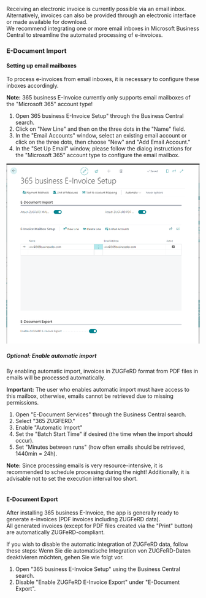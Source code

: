 
Receiving an electronic invoice is currently possible via an email inbox. Alternatively, invoices can also be provided through an electronic interface or made available for download.
<br/>
We recommend integrating one or more email inboxes in Microsoft Business Central to streamline the automated processing of e-invoices.

### E-Document Import

#### Setting up email mailboxes

To process e-invoices from email inboxes, it is necessary to configure these inboxes accordingly.

<div class="alert alert-info">
    <i class="fa-solid fa-lightbulb"></i> <strong>Note:</strong> 365 business E-Invoice currently only supports email mailboxes of the "Microsoft 365" account type!
</div>

1. Open 365 business E-Invoice Setup" through the Business Central search.  
2. Click on "New Line" and then on the three dots in the "Name" field.
3. In the "Email Accounts" window, select an existing email account or click on the three dots, then choose "New" and "Add Email Account."
4. In the "Set Up Email" window, please follow the dialog instructions for the "Microsoft 365" account type to configure the email mailbox.

![365 business E-Invoice Mailbox](/assets/images/365-business-e-invoice/setup_en.png)

##### Optional: Enable automatic import

By enabling automatic import, invoices in ZUGFeRD format from PDF files in emails will be processed automatically.

<div class="alert alert-notice">
    <i class="fa-solid fa-notes"></i> <strong>Important:</strong> The user who enables automatic import must have access to this mailbox, otherwise, emails cannot be retrieved due to missing permissions.
</div>

1. Open "E-Document Services" through the Business Central search.  
2. Select "365 ZUGFERD."  
3. Enable "Automatic Import"  
4. Set the "Batch Start Time" if desired (the time when the import should occur).  
5. Set "Minutes between runs" (how often emails should be retrieved, 1440min = 24h).

<div class="alert alert-info">
    <i class="fa-solid fa-lightbulb"></i> <strong>Note:</strong> Since processing emails is very resource-intensive, it is recommended to schedule processing during the night! Additionally, it is advisable not to set the execution interval too short.
</div>

<br/>

#### E-Document Export

After installing 365 business E-Invoice, the app is generally ready to generate e-invoices (PDF invoices including ZUGFeRD data).<br/>
All generated invoices (except for PDF files created via the "Print" button) are automatically ZUGFeRD-compliant.

If you wish to disable the automatic integration of ZUGFeRD data, follow these steps:
Wenn Sie die automatische Integration von ZUGFeRD-Daten deaktivieren möchten, gehen Sie wie folgt vor.

1. Open "365 business E-Invoice Setup" using the Business Central search.
2. Disable "Enable ZUGFeRD E-Invoice Export" under "E-Document Export".
